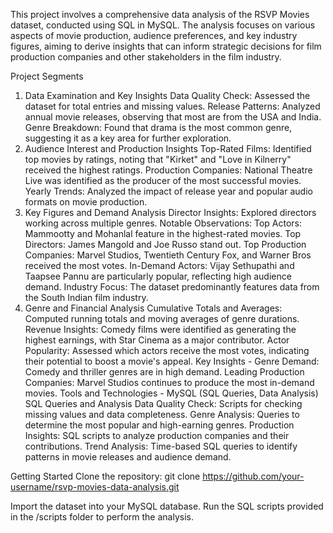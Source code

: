 This project involves a comprehensive data analysis of the RSVP Movies dataset, conducted using SQL in MySQL. The analysis focuses on various aspects of movie production, audience preferences, and key industry figures, aiming to derive insights that can inform strategic decisions for film production companies and other stakeholders in the film industry.

Project Segments
1. Data Examination and Key Insights
    Data Quality Check: Assessed the dataset for total entries and missing values.
    Release Patterns: Analyzed annual movie releases, observing that most are from the USA and India.
    Genre Breakdown: Found that drama is the most common genre, suggesting it as a key area for further exploration.
2. Audience Interest and Production Insights
    Top-Rated Films: Identified top movies by ratings, noting that "Kirket" and "Love in Kilnerry" received the highest ratings.
    Production Companies: National Theatre Live was identified as the producer of the most successful movies.
    Yearly Trends: Analyzed the impact of release year and popular audio formats on movie production.
3. Key Figures and Demand Analysis
    Director Insights: Explored directors working across multiple genres.
    Notable Observations:
    Top Actors: Mammootty and Mohanlal feature in the highest-rated movies.
Top Directors: James Mangold and Joe Russo stand out.
    Top Production Companies: Marvel Studios, Twentieth Century Fox, and Warner Bros received the most votes.
    In-Demand Actors: Vijay Sethupathi and Taapsee Pannu are particularly popular, reflecting high audience demand.
    Industry Focus: The dataset predominantly features data from the South Indian film industry.
4. Genre and Financial Analysis
    Cumulative Totals and Averages: Computed running totals and moving averages of genre durations.
    Revenue Insights: Comedy films were identified as generating the highest earnings, with Star Cinema as a major contributor.
    Actor Popularity: Assessed which actors receive the most votes, indicating their potential to boost a movie's appeal.
Key Insights -
    Genre Demand: Comedy and thriller genres are in high demand.
    Leading Production Companies: Marvel Studios continues to produce the most in-demand movies.
Tools and Technologies -
MySQL (SQL Queries, Data Analysis)
SQL Queries and Analysis
    Data Quality Check: Scripts for checking missing values and data completeness.
    Genre Analysis: Queries to determine the most popular and high-earning genres.
    Production Insights: SQL scripts to analyze production companies and their contributions.
    Trend Analysis: Time-based SQL queries to identify patterns in movie releases and audience demand.
   
Getting Started
Clone the repository: 
git clone https://github.com/your-username/rsvp-movies-data-analysis.git

Import the dataset into your MySQL database.
Run the SQL scripts provided in the /scripts folder to perform the analysis.
